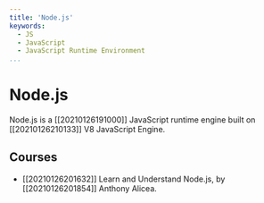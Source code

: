 ```yaml
---
title: 'Node.js'
keywords:
  - JS
  - JavaScript
  - JavaScript Runtime Environment
...
```


# Node.js
Node.js is a [[20210126191000]] JavaScript runtime engine built on [[20210126210133]] V8 JavaScript Engine.

## Courses
  - [[20210126201632]] Learn and Understand Node.js, by [[20210126201854]] Anthony Alicea.